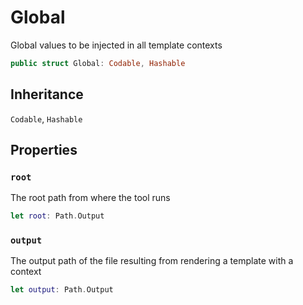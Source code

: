 # Global

Global values to be injected in all template contexts

``` swift
public struct Global: Codable, Hashable
```

## Inheritance

`Codable`, `Hashable`

## Properties

### `root`

The root path from where the tool runs

``` swift
let root: Path.Output
```

### `output`

The output path of the file resulting from rendering a template with a context

``` swift
let output: Path.Output
```
